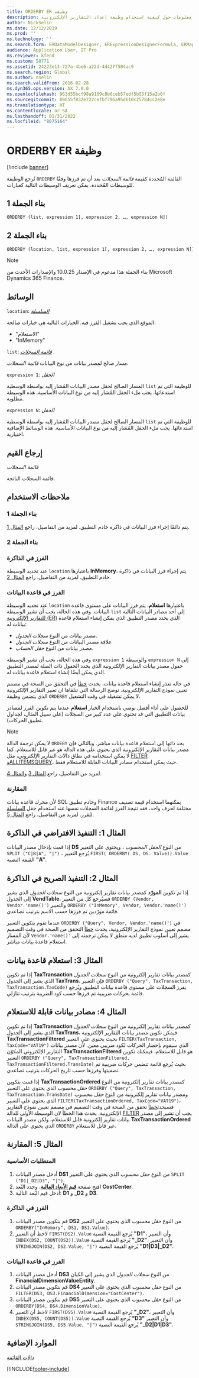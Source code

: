 ```yaml
---
title: ORDERBY ER وظيفة
description: يوفر هذا الموضوع معلومات حول كيفية استخدام وظيفة إعداد التقارير الإلكترونية ORDERBY (ER).
author: NickSelin
ms.date: 12/12/2019
ms.prod: ''
ms.technology: ''
ms.search.form: ERDataModelDesigner, ERExpressionDesignerFormula, ERMappedFormatDesigner, ERModelMappingDesigner
audience: Application User, IT Pro
ms.reviewer: kfend
ms.custom: 58771
ms.assetid: 24223e13-727a-4be6-a22d-4d427f504ac9
ms.search.region: Global
ms.author: nselin
ms.search.validFrom: 2016-02-28
ms.dyn365.ops.version: AX 7.0.0
ms.openlocfilehash: 963d55bcf98a9109c8b6ceb57edf5b55f15a2b0f
ms.sourcegitcommit: 89655f832e722cefbf796a95db10c25784cc2e8e
ms.translationtype: HT
ms.contentlocale: ar-SA
ms.lasthandoff: 01/31/2022
ms.locfileid: "8075164"
---
```

# <a name="orderby-er-function"></a>ORDERBY ER وظيفة

[!include [banner](../includes/banner.md)]

تُرجع الوظيفة `ORDERBY` القائمة المُحددة كقيمة *قائمة السجلات* بعد أن تم فرزها وفقًا للوسيطات المُحددة. يمكن تعريف الوسيطات التالية كعبارات.

## <a name="syntax-1"></a><a name="syntax-1"></a>بناء الجملة 1

```vb
ORDERBY (list, expression 1[, expression 2, …, expression N])
```

## <a name="syntax-2"></a><a name="syntax-2"></a>بناء الجملة 2

```vb
ORDERBY (location, list, expression 1[, expression 2, …, expression N])
```

> [!NOTE]
> بناء الجملة هذا مدعوم في الإصدار 10.0.25 والإصدارات الأحدث من Microsoft Dynamics 365 Finance.

## <a name="arguments"></a>الوسائط

`location`: *[السلسلة](er-formula-supported-data-types-primitive.md#string)*

الموقع الذي يجب تشغيل الفرز فيه. الخيارات التالية هي خيارات صالحة:

- "الاستعلام"
- "InMemory"

`list`: *[قائمة السجلات](er-formula-supported-data-types-composite.md#record-list)*

مسار صالح لمصدر بيانات من نوع البيانات *قائمة السجلات*.

`expression 1`: *الحقل*

المسار الصالح لحقل مصدر البيانات المُشار إليه بواسطة الوسطية `list` للوظيفة التي تم استدعائها. يجب ملء الحقل المُشار إليه من نوع البيانات الأساسية. هذه الوسيطة مطلوبة.

`expression N`: *الحقل*

المسار الصالح لحقل مصدر البيانات المُشار إليه بواسطة الوسطية `list` للوظيفة التي تم استدعائها. يجب ملء الحقل المُشار إليه من نوع البيانات الأساسية. هذه الوسائط الإضافية اختيارية.

## <a name="return-values"></a>إرجاع القيم

*قائمة السجلات*

قائمة السجلات الناتجة.

## <a name="usage-notes"></a>ملاحظات الاستخدام

### <a name="syntax-1"></a>بناء الجملة 1

يتم دائمًا إجراء فرز البيانات في ذاكرة خادم التطبيق. لمزيد من التفاصيل، راجع [المثال 1](#example-1).

### <a name="syntax-2"></a>بناء الجملة 2

### <a name="sorting-in-memory"></a>الفرز في الذاكرة

عند تحديد الوسيطة `location` باعتبارها **InMemory**، يتم إجراء فرز البيانات في ذاكرة خادم التطبيق. لمزيد من التفاصيل، راجع [المثال 2](#example-2).

### <a name="sorting-in-database"></a>الفرز في قاعدة البيانات

عند تحديد الوسيطة `location` باعتبارها **استعلام**، يتم فرز البيانات على مستوى قاعدة البيانات. وفي هذه الحالة، يجب أن تشير الوسيطة `list` إلى أحد مصادر البيانات التالية [للتقارير الإلكترونية (ER)](general-electronic-reporting.md) الذي يحدد مصدر التطبيق الذي يمكن إنشاء استعلام قاعدة بيانات له:

- مصدر بيانات من النوع *سجلات الجدول*.
- علاقة مصدر البيانات من النوع *سجلات الجدول*
- مصدر بيانات من النوع *حقل الحساب*.

وفي هذه الحالة، يجب أن تشير الوسيطة `expression 1` والوسيطة `expression N` إلى حقول مصدر بيانات التقارير الإلكترونية الذي يحدد الحقول ذات الصلة لمصدر التطبيق الذي يمكن أيضًا إنشاء استعلام قاعدة بيانات له.

في حاله تعذر إنشاء استعلام قاعدة بيانات، يحدث [خطأ](er-components-inspections.md#i18) في التحقق من الصحة في مصمم تعيين نموذج التقارير الإلكترونية. توضح الرسالة التي تتلقاها ان تعبير التقارير الإلكترونية الذي يتضمن وظيفة `ORDERBY` لا يمكن تشغيله في وقت التشغيل.

للحصول على أداء أفضل نوصي باستخدام الخيار **استعلام** عندما يتم تكوين الفرز لمصادر بيانات التطبيق التي قد تحتوي على عدد كبير من السجلات (على سبيل المثال، لجداول تطبيق الحركات).

> [!NOTE]
> لا يمكن ترجمة الدالة `ORDEBY` بحد ذاتها إلى استعلام قاعدة بيانات مباشر. وبالتالي فإن مصدر بيانات التقارير الإلكترونية الذي يحتوي علي هذه الدالة هو غير قابل للاستعلام. كما لا يمكن استخدامه في نطاق دالات التقارير الإلكتروني، مثل [FILTER](er-functions-list-filter.md) و[ALLITEMSQUERY](er-functions-list-allitemsquery.md)، حيث يمكن استخدام مصادر البيانات القابلة للاستعلام فقط.

لمزيد من التفاصيل، راجع [المثال 3](#example-3) و[المثال 4](#example-4).

### <a name="comparability"></a>المقارنة

لأن محرك قاعدة بيانات SQL وخادم تطبيق Finance يمكنهما استخدام قيمة تصنيف مختلفة لحرف واحد، فقد نتيجة الفرز لقائمة السجلات نفسها عند استخدام حقل [السلسلة](er-formula-supported-data-types-primitive.md#string) للفرز. لمزيد من التفاصيل، راجع [المثال 5](#example-5).

## <a name="example-1-in-memory-default-execution"></a><a name="example-1"></a>المثال 1: التنفيذ الافتراضي في الذاكرة

إذا قمت بإدخال مصدر البيانات **DS** من النوع *الحقل المحسوب* ، ويحتوي على التعبير `SPLIT ("C|B|A", "|")` ، يُرجع التعبير `FIRST( ORDERBY( DS, DS. Value)).Value` القيمة النصية **"A"**.

## <a name="example-2-in-memory-explicit-execution"></a><a name="example-2"></a>المثال 2: التنفيذ الصريح في الذاكرة

إذا تم تكوين **المورّد** كمصدر بيانات تقارير إلكترونية من النوع *سجلات الجدول* الذي يشير إلى الجدول **VendTable**، فسيُرجع كل من التعبير `ORDERBY (Vendor, Vendor.'name()')` والتعبير `ORDERBY ("InMemory", Vendor, Vendor.'name()')` قائمة مورّدين تم فرزها حسب الاسم بترتيب تصاعدي.

عندما تقوم بتكوين التعبير `ORDERBY ("Query", Vendor, Vendor.'name()')` في مصمم تعيين نموذج التقارير الإلكترونية، يحدث [خطأ](er-components-inspections.md#i8) التحقق من الصحة في وقت التصميم لأن المسار `Vendor.'name()'` يشير إلى أسلوب تطبيق لديه منطق لا يمكن ترجمته إلى استعلام قاعدة بيانات مباشر.

## <a name="example-3-database-query"></a><a name="example-3"></a>المثال 3: استعلام قاعدة بيانات

إذا تم تكوين **TaxTransaction** كمصدر بيانات تقارير إلكترونية من النوع *سجلات الجدول* الذي يشير إلى الجدول **TaxTrans**، فإن التعبير `ORDERBY ("Query", TaxTransaction, TaxTransaction.TaxCode)` يفرز السجلات على مستوى قاعدة بيانات التطبيق ويُرجع قائمة بحركات ضريبية تم فرزها حسب كود الضريبة بترتيب تنازلي.

## <a name="example-4-queryable-data-sources"></a><a name="example-4"></a>المثال 4: مصادر بيانات قابلة للاستعلام

إذا تم تكوين **TaxTransaction** كمصدر بيانات تقارير إلكترونية من النوع *سجلات الجدول* الذي يشير إلى الجدول **TaxTrans**، فيمكن تكوين مصدر بيانات التقارير الإلكترونية **TaxTransactionFiltered** بحيث يحتوي على التعبير `FILTER(TaxTransaction, TaxCode="VAT19")` الذي سيقوم بإحضار الحركات لكود ضريبي معين. لأن مصدر بيانات التقارير الإلكتروني المكوّن **TaxTransactionFiltered** هو قابل للاستعلام، فيمكنك تكوين التعبير `ORDERBY ("Query", TaxTransactionFiltered, TaxTransactionFiltered.TransDate)` بحيث يُرجع قائمة تتضمن حركات ضريبية تم تصفيتها وفرزها حسب تاريخ الحركات بترتيب تصاعدي.

إذا قمت بتكوين **TaxTransactionOrdered** كمصدر بيانات تقارير إلكترونية من النوع *حقل محسوب* الذي يحتوي على التعبير `ORDERBY ("Query", TaxTransaction, TaxTransaction.TransDate)` ومصدر بيانات تقارير إلكترونية من النوع *حقل محسوب* الذي يحتوي على التعبير `FILTER(TaxTransactionOrdered, TaxCode="VAT19")`، فسيحدث[خطأ](er-components-inspections.md#i18) تحقق من الصحة في وقت التصميم في مصمم تعيين نموذج التقارير الإلكترونية. يحدث هذا الخطأ لان الوسيطة الأولى للدالة [FILTER](er-functions-list-filter.md#usage-notes) يجب أن تشير إلى مصدر بيانات تقارير إلكترونية قابل للاستعلام، ولكن مصدر البيانات **TaxTransactionOrdered** الذي يحتوي على الدالة `ORDERBY` غير قابل للاستعلام.

## <a name="example-5-comparability"></a><a name="example-5"></a>المثال 5: المقارنة

### <a name="prerequisites"></a>المتطلبات الأساسية

1. أدخل مصدر البيانات **‎DS1** من النوع *حقل محسوب* الذي يحتوي على التعبير `SPLIT ("D1|_D2|D3", "|")`.
2. افتح صفحة **[قيم الأبعاد المالية](../../../finance/general-ledger/financial-dimensions.md)**، وحدد البُعد **CostCenter**.
3. أدخل قيم البُعد التالية: **D1** و **\_D2** و **D3**.

### <a name="sorting-in-memory"></a>الفرز في الذاكرة

1. قم بتكوين مصدر البيانات **DS2** من النوع *حقل محسوب* الذي يحتوي على التعبير `ORDERBY("InMemory", DS1, DS1.Value)`.
2. لاحظ أن التعبير `FIRST(DS2).Value` يُرجع القيمة النصية **"D1"**، وأن التعبير `INDEX(DS2, COUNT(DS2)).Value` يُرجع القيمة النصية **"\_D2"**، وأن التعبير `STRINGJOIN(DS2, DS2.Value, "|")` يُرجع القيمة النصية **"D1\|D3\|\_D2"**.

### <a name="sorting-in-database"></a>الفرز في قاعدة البيانات

1. أدخل مصدر البيانات **DS3** من النوع *سجلات الجدول* الذي يشير إلى الكيان **FinancialDimensionValueEntity**.
2. قم بتكوين مصدر البيانات **DS4** من النوع *حقل محسوب* الذي يحتوي على التعبير `FILTER(DS3, DS3.FinancialDimension="CostCenter")`.
3. قم بتكوين مصدر البيانات **DS5** من النوع *حقل محسوب* الذي يحتوي على التعبير `ORDERBY(DS4, DS4.DimensionValue)`.
4. لاحظ أن التعبير `FIRST(DS5).Value` يُرجع القيمة النصية **"\_D2"**، وأن التعبير `INDEX(DS5, COUNT(DS5)).Value` يُرجع القيمة النصية **"D3"** وأن التعبير `STRINGJOIN(DS5, DS5.Value, "|")` يُرجع القيمة النصية **"\_D2\|D1\|D3"**.

## <a name="additional-resources"></a>الموارد الإضافية

[دالات القائمة](er-functions-category-list.md)


[!INCLUDE[footer-include](../../../includes/footer-banner.md)]
